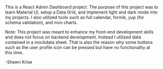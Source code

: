 This is a React Admin Dashboard project. The purpose of this project was to learn Material UI, setup a Data Grid, and implement light and dark mode into my projects. I also utilized tools such as full calendar, formik, yup (for schema validation), and nivo charts. 

Note: This project was meant to enhance my front-end development skills and does not focus on backend development.  Instead I utilized data contained in a mockdata sheet. That is also the reason why some buttons such as the user profile icon can be pressed but have no functionality at this time. 

-Shawn Krise